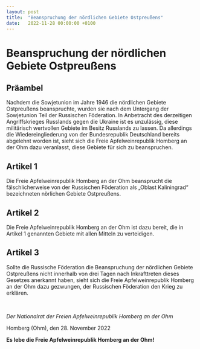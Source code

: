 ```yaml
---
layout: post
title:  "Beanspruchung der nördlichen Gebiete Ostpreußens"
date:   2022-11-28 00:00:00 +0100
---
```

# Beanspruchung der nördlichen Gebiete Ostpreußens

## Präambel

Nachdem die Sowjetunion im Jahre 1946 die nördlichen Gebiete Ostpreußens beanspruchte, wurden sie nach dem Untergang der Sowjetunion Teil der Russischen Föderation. In Anbetracht des derzeitigen Angriffskrieges Russlands gegen die Ukraine ist es unzulässig, diese militärisch wertvollen Gebiete im Besitz Russlands zu lassen. Da allerdings die Wiedereingliederung von der Bundesrepublik Deutschland bereits abgelehnt worden ist, sieht sich die Freie Apfelweinrepublik Homberg an der Ohm dazu veranlasst, diese Gebiete für sich zu beanspruchen.

## Artikel 1

Die Freie Apfelweinrepublik Homberg an der Ohm beansprucht die fälschlicherweise von der Russischen Föderation als „Oblast Kaliningrad“ bezeichneten nörlichen Gebiete Ostpreußens.

## Artikel 2

Die Freie Apfelweinrepublik Homberg an der Ohm ist dazu bereit, die in Artikel 1 genannten Gebiete mit allen Mitteln zu verteidigen.

## Artikel 3

Sollte die Russische Föderation die Beanspruchung der nördlichen Gebiete Ostpreußens nicht innerhalb von drei Tagen nach Inkrafttreten dieses Gesetzes anerkannt haben, sieht sich die Freie Apfelweinrepublik Homberg an der Ohm dazu gezwungen, der Russischen Föderation den Krieg zu erklären.

<br />

*Der Nationalrat der Freien Apfelweinrepublik Homberg an der Ohm*

Homberg (Ohm), den 28. November 2022

**Es lebe die Freie Apfelweinrepublik Homberg an der Ohm!**